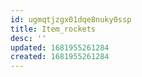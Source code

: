 ```yaml
---
id: ugmqtjzgx01dqe8nuky0ssp
title: Item_rockets
desc: ''
updated: 1681955261284
created: 1681955261284
---
```


